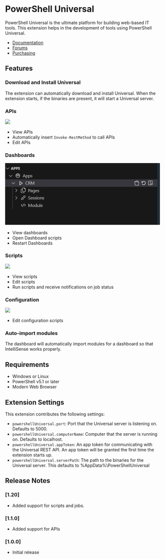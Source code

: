 # PowerShell Universal 

PowerShell Universal is the ultimate platform for building web-based IT tools. This extension helps in the development of tools using PowerShell Universal. 

- [Documentation](https://docs.ironmansoftware.com)
- [Forums](https://forums.universaldashboard.io)
- [Purchasing](https://ironmansoftware.com/powershell-universal)

## Features

### Download and Install Universal

The extension can automatically download and install Universal. When the extension starts, if the binaries are present, it will start a Universal server. 

### APIs

![](https://github.com/ironmansoftware/universal-code/raw/master/images/apis.png)

- View APIs
- Automatically insert `Invoke-RestMethod` to call APIs
- Edit APIs

### Dashboards

![](https://github.com/ironmansoftware/universal-code/raw/master/images/dashboards.png)

- View dashboards 
- Open Dashboard scripts
- Restart Dashboards

### Scripts 

![](https://github.com/ironmansoftware/universal-code/raw/master/images/scripts.png)

- View scripts
- Edit scripts
- Run scripts and receive notifications on job status


### Configuration 

![](https://github.com/ironmansoftware/universal-code/raw/master/images/config.png)

- Edit configuration scripts

### Auto-import modules

The dashboard will automatically import modules for a dashboard so that IntelliSense works properly.

## Requirements

- Windows or Linux
- PowerShell v5.1 or later
- Modern Web Browser

## Extension Settings

This extension contributes the following settings:

* `powershellUniversal.port`: Port that the Universal server is listening on. Defaults to 5000.
* `powershellUniversal.computerName`: Computer that the server is running on. Defaults to localhost.
* `powershellUniversal.appToken`: An app token for communicating with the Universal REST API. An app token will be granted the first time the extension starts up. 
* `powershellUniversal.serverPath`: The path to the binaries for the Universal server. This defaults to %AppData%\PowerShellUniversal

## Release Notes

### [1.20]

- Added support for scripts and jobs.

### [1.1.0]

- Added support for APIs

### [1.0.0]

- Initial release